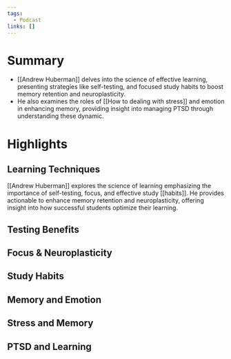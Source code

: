 ```yaml
---
tags:
  - Podcast
links: []
---
```

# Summary

- [[Andrew Huberman]] delves into the science of effective learning, presenting strategies like self-testing, and focused study habits to boost memory retention and neuroplasticity.
- He also examines the roles of [[How to dealing with stress]] and emotion in enhancing memory, providing insight into managing PTSD through understanding these dynamic.

# Highlights

## Learning Techniques

[[Andrew Huberman]] explores the science of learning emphasizing the importance of self-testing, focus, and effective study [[habits]]. He provides actionable to enhance memory retention and neuroplasticity, offering insight into how successful students optimize their learning.

## Testing Benefits

## Focus & Neuroplasticity

## Study Habits

## Memory and Emotion

## Stress and Memory

## PTSD and Learning